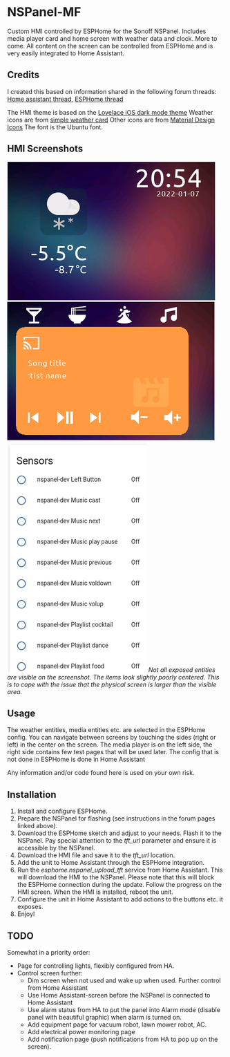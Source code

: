 # NSPanel-MF
Custom HMI controlled by ESPHome for the Sonoff NSPanel. Includes media player card and home screen with weather data and clock. More to come.
All content on the screen can be controlled from ESPHome and is very easily integrated to Home Assistant.

## Credits
I created this based on information shared in the following forum threads:
[Home assistant thread](https://community.home-assistant.io/t/sonoff-nspanel-smart-scene-wall-switch-by-itead-coming-soon-on-kickstarter/332962/), 
[ESPHome thread](https://github.com/esphome/feature-requests/issues/1469)

The HMI theme is based on the [Lovelace iOS dark mode theme](https://github.com/basnijholt/lovelace-ios-dark-mode-theme)
Weather icons are from [simple weather card](https://github.com/kalkih/simple-weather-card)
Other icons are from [Material Design Icons](https://materialdesignicons.com/)
The font is the Ubuntu font.

## HMI Screenshots
![Home screen](screenshot-home.png)
![Music screen](screenshot-music.png)
![HA Sensors](screenshot-ha-sensors.png)
_Not all exposed entities are visible on the screenshot._ 
_The items look slightly poorly centered. This is to cope with the issue that the physical screen is larger than the visible area._

## Usage
The weather entities, media entities etc. are selected in the ESPHome config. You can navigate between screens by touching the sides (right or left) in the center on the screen. The media player is on the left side, the right side contains few test pages that will be used later.
The config that is not done in ESPHome is done in Home Assistant

Any information and/or code found here is used on your own risk.

## Installation
1. Install and configure ESPHome.
2. Prepare the NSPanel for flashing (see instructions in the forum pages linked above).
3. Download the ESPHome sketch and adjust to your needs. Flash it to the NSPanel. Pay special attention to the _tft_url_ parameter and ensure it is accessible by the NSPanel.
4. Download the HMI file and save it to the _tft_url_ location.
5. Add the unit to Home Assistant through the ESPHome integration.
6. Run the _esphome.nspanel_upload_tft_ service from Home Assistant. This will download the HMI to the NSPanel. Please note that this will block the ESPHome connection during the update. Follow the progress on the HMI screen. When the HMI is installed, reboot the unit.
7. Configure the unit in Home Assistant to add actions to the buttons etc. it exposes.
8. Enjoy!

## TODO
Somewhat in a priority order:
- Page for controlling lights, flexibly configured from HA.
- Control screen further:
  - Dim screen when not used and wake up when used. Further control from Home Assistant
  - Use Home Assistant-screen before the NSPanel is connected to Home Assistant
  - Use alarm status from HA to put the panel into Alarm mode (disable panel with beautiful graphic) when alarm is turned on.
  - Add equipment page for vacuum robot, lawn mower robot, AC.
  - Add electrical power monitoring page
  - Add notification page (push notifications from HA to pop up on the screen).
